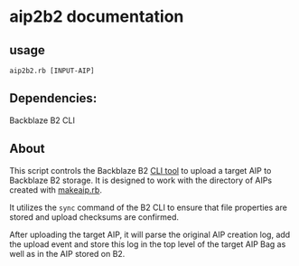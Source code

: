 # aip2b2 documentation

## usage 
`aip2b2.rb [INPUT-AIP]`

## Dependencies:
Backblaze B2 CLI

## About
This script controls the Backblaze B2 [CLI tool](https://www.backblaze.com/b2/docs/quick_command_line.html) to upload a target AIP to Backblaze B2 storage. It is designed to work with the directory of AIPs created with [makeaip.rb](https://github.com/WSU-CDSC/microservices/blob/master/Resources/makeaip.md).

It utilizes the `sync` command of the B2 CLI to ensure that file properties are stored and upload checksums are confirmed.

After uploading the target AIP, it will parse the original AIP creation log, add the upload event and store this log in the top level of the target AIP Bag as well as in the AIP stored on B2.
